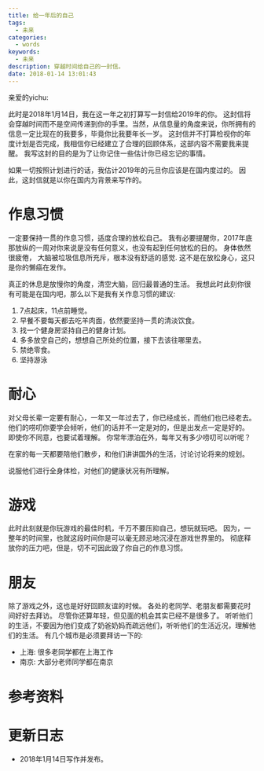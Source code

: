 ```yaml
---
title: 给一年后的自己
tags:
  - 未来
categories:
  - words
keywords:
  - 未来
description: 穿越时间给自己的一封信。
date: 2018-01-14 13:01:43
---
```





亲爱的yichu:

此时是2018年1月14日，我在这一年之初打算写一封信给2019年的你。
这封信将会穿越时间而不是空间传递到你的手里。当然，从信息量的角度来说，你所拥有的信息一定比现在的我要多，毕竟你比我要年长一岁。
这封信并不打算检视你的年度计划是否完成，我相信你已经建立了合理的回顾体系，这部内容不需要我来提醒。
我写这封的目的是为了让你记住一些估计你已经忘记的事情。

如果一切按照计划进行的话，我估计2019年的元旦你应该是在国内度过的。
因此，这封信就是以你在国内为背景来写作的。

# 作息习惯

一定要保持一贯的作息习惯，适度合理的放松自己。
我有必要提醒你，2017年底那放纵的一周对你来说是没有任何意义，也没有起到任何放松的目的。
身体依然很疲倦， 大脑被垃圾信息所充斥，根本没有舒适的感觉.
这不是在放松身心，这只是你的懒癌在发作。

真正的休息是放慢你的角度，清空大脑，回归最普通的生活。
我想此时此刻你很有可能是在国内吧，那么以下是我有关作息习惯的建议:

1. 7点起床，11点前睡觉。
2. 早餐不要每天都去吃羊肉面，依然要坚持一贯的清淡饮食。
3. 找一个健身房坚持自己的健身计划。
4. 多多放空自己的，想想自己所处的位置，接下去该往哪里去。
5. 禁绝零食。
6. 坚持游泳

# 耐心

对父母长辈一定要有耐心，一年又一年过去了，你已经成长，而他们也已经老去。
他们的唠叨你要学会倾听，他们的话并不一定是对的，但是出发点一定是好的。
即使你不同意，也要试着理解。
你常年漂泊在外，每年又有多少唠叨可以听呢？

在家的每一天都要陪他们散步，和他们讲讲国外的生活，讨论讨论将来的规划。

说服他们进行全身体检，对他们的健康状况有所理解。

# 游戏

此时此刻就是你玩游戏的最佳时机，千万不要压抑自己，想玩就玩吧。
因为，一整年的时间里，也就这段时间你是可以毫无顾忌地沉浸在游戏世界里的。
彻底释放你的压力吧，但是，切不可因此毁了你自己的作息习惯。 

# 朋友

除了游戏之外，这也是好好回顾友谊的时候。
各处的老同学、老朋友都需要花时间好好去拜访。
尽管你还算年轻，但见面的机会其实已经不是很多了。
听听他们的生活，不要因为他们变成了奶爸奶妈而疏远他们，听听他们的生活近况，理解他们的生活。
有几个城市是必须要拜访一下的:

- 上海: 很多老同学都在上海工作
- 南京: 大部分老师同学都在南京

# 参考资料

# 更新日志

- 2018年1月14日写作并发布。
